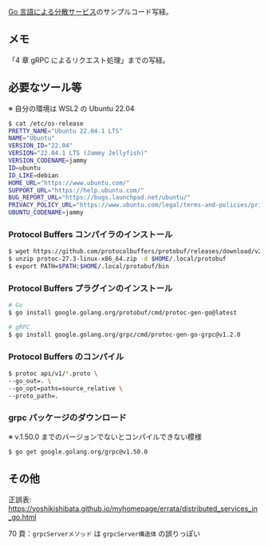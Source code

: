 [Go 言語による分散サービス](https://www.oreilly.co.jp/books/9784873119977/)のサンプルコード写経。

## メモ

「4 章 gRPC によるリクエスト処理」までの写経。

## 必要なツール等

※ 自分の環境は WSL2 の Ubuntu 22.04

```sh
$ cat /etc/os-release
PRETTY_NAME="Ubuntu 22.04.1 LTS"
NAME="Ubuntu"
VERSION_ID="22.04"
VERSION="22.04.1 LTS (Jammy Jellyfish)"
VERSION_CODENAME=jammy
ID=ubuntu
ID_LIKE=debian
HOME_URL="https://www.ubuntu.com/"
SUPPORT_URL="https://help.ubuntu.com/"
BUG_REPORT_URL="https://bugs.launchpad.net/ubuntu/"
PRIVACY_POLICY_URL="https://www.ubuntu.com/legal/terms-and-policies/privacy-policy"
UBUNTU_CODENAME=jammy
```

### Protocol Buffers コンパイラのインストール

```sh
$ wget https://github.com/protocolbuffers/protobuf/releases/download/v27.3/protoc-27.3-linux-x86_64.zip
$ unzip protoc-27.3-linux-x86_64.zip -d $HOME/.local/protobuf
$ export PATH=$PATH:$HOME/.local/protobuf/bin
```

### Protocol Buffers プラグインのインストール

```sh
# Go
$ go install google.golang.org/protobuf/cmd/protoc-gen-go@latest

# gRPC
$ go install google.golang.org/grpc/cmd/protoc-gen-go-grpc@v1.2.0
```

### Protocol Buffers のコンパイル

```sh
$ protoc api/v1/*.proto \
--go_out=. \
--go_opt=paths=source_relative \
--proto_path=.
```

### grpc パッケージのダウンロード

※ v.1.50.0 までのバージョンでないとコンパイルできない模様

```sh
$ go get google.golang.org/grpc@v1.50.0
```

## その他

正誤表: https://yoshikishibata.github.io/myhomepage/errata/distributed_services_in_go.html

70 頁：`grpcServerメソッド` は `grpcServer構造体` の誤りっぽい

